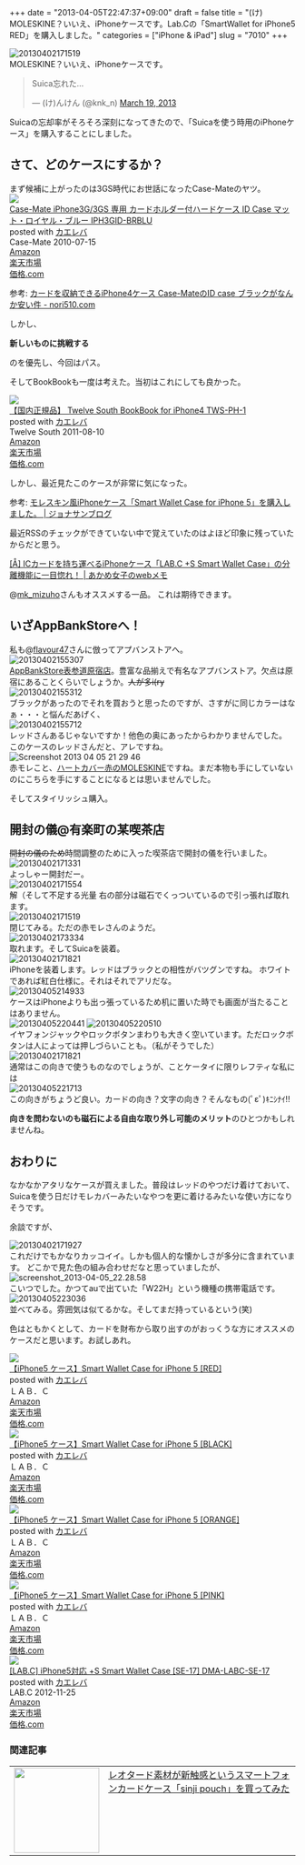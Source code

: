 +++
date = "2013-04-05T22:47:37+09:00"
draft = false
title = "(け) MOLESKINE？いいえ、iPhoneケースです。Lab.Cの「SmartWallet for iPhone5 RED」を購入しました。"
categories = ["iPhone &amp; iPad"]
slug = "7010"
+++

<div class="center"><img src="http://knk-n.com/wp-content/uploads/2013/04/20130402171519.jpg" alt="20130402171519" title="20130402171519.jpg" border="0" width="" height="" /></div>
MOLESKINE？いいえ、iPhoneケースです。

<blockquote class="twitter-tweet"><p>Suica忘れた…</p>&mdash; (け)んけん (@knk_n) <a href="https://twitter.com/knk_n/status/313870723129176065">March 19, 2013</a></blockquote>
Suicaの忘却率がそろそろ深刻になってきたので、「Suicaを使う時用のiPhoneケース」を購入することにしました。<!--more--><h2>さて、どのケースにするか？</h2>
まず候補に上がったのは3GS時代にお世話になったCase-Mateのヤツ。
<div class="kaerebalink-box"><div class="kaerebalink-image"><a href="http://www.amazon.co.jp/exec/obidos/ASIN/B002STWZU4/knkn-22/ref=nosim/" rel="nofollow" target="_blank"><img src="http://ecx.images-amazon.com/images/I/31hoWCI-jBL._SL160_.jpg" style="border: none;" /></a></div><div class="kaerebalink-info"><div class="kaerebalink-name"><a href="http://www.amazon.co.jp/exec/obidos/ASIN/B002STWZU4/knkn-22/ref=nosim/" rel="nofollow" target="_blank">Case-Mate iPhone3G/3GS 専用 カードホルダー付ハードケース ID Case マット・ロイヤル・ブルー IPH3GID-BRBLU</a><div class="kaerebalink-powered-date">posted with <a href="http://kaereba.com" target="_blank">カエレバ</a></div></div><div class="kaerebalink-detail"> Case-Mate 2010-07-15    </div><div class="kaerebalink-link1"><div class="shoplinkamazon"><a href="http://www.amazon.co.jp/gp/search?keywords=iPhone3G%2F3GS%20IPH3GID-BRBLU&__mk_ja_JP=%83J%83%5E%83J%83i&tag=knkn-22" rel="nofollow" target="_blank" title="アマゾン" >Amazon</a></div><div class="shoplinkrakuten"><a href="http://hb.afl.rakuten.co.jp/hgc/0f47b911.a5a30142.0f47b913.a1d66436/?pc=http%3A%2F%2Fsearch.rakuten.co.jp%2Fsearch%2Fmall%2FiPhone3G%252F3GS%2520IPH3GID-BRBLU%2F-%2Ff.1-p.1-s.1-sf.0-st.A-v.2%3Fx%3D0%26scid%3Daf_ich_link_urltxt%26m%3Dhttp%3A%2F%2Fm.rakuten.co.jp%2F" rel="nofollow" target="_blank" title="楽天市場" >楽天市場</a></div><div class="shoplinkkakakucom"><a href="http://kakaku.com/search_results/iPhone3G%2F3GS%20IPH3GID-BRBLU/" rel="nofollow" target="_blank" title="kakakucom" >価格.com</a></div></div></div></div>

<p>参考: <a  class="external" href="http://nori510.com/archives/4642" target="_blank">カードを収納できるiPhone4ケース Case-MateのID case ブラックがなんか安い件 - nori510.com</a></p>

しかし、

<strong>新しいものに挑戦する</strong>

のを優先し、今回はパス。


そしてBookBookも一度は考えた。当初はこれにしても良かった。

<div class="kaerebalink-box"><div class="kaerebalink-image"><a href="http://www.amazon.co.jp/exec/obidos/ASIN/B005FNB9AC/knkn-22/ref=nosim/" rel="nofollow" target="_blank"><img src="http://ecx.images-amazon.com/images/I/41Q-gg8HifL._SL160_.jpg" style="border: none;" /></a></div><div class="kaerebalink-info"><div class="kaerebalink-name"><a href="http://www.amazon.co.jp/exec/obidos/ASIN/B005FNB9AC/knkn-22/ref=nosim/" rel="nofollow" target="_blank">【国内正規品】 Twelve South BookBook for iPhone4 TWS-PH-1</a><div class="kaerebalink-powered-date">posted with <a href="http://kaereba.com" target="_blank">カエレバ</a></div></div><div class="kaerebalink-detail"> Twelve South 2011-08-10    </div><div class="kaerebalink-link1"><div class="shoplinkamazon"><a href="http://www.amazon.co.jp/gp/search?keywords=Twelve%20South%20BookBook%20for%20iPhone4%20TWS-PH-1&__mk_ja_JP=%83J%83%5E%83J%83i&tag=knkn-22" rel="nofollow" target="_blank" title="アマゾン" >Amazon</a></div><div class="shoplinkrakuten"><a href="http://hb.afl.rakuten.co.jp/hgc/0f47b911.a5a30142.0f47b913.a1d66436/?pc=http%3A%2F%2Fsearch.rakuten.co.jp%2Fsearch%2Fmall%2FTwelve%2520South%2520BookBook%2520for%2520iPhone4%2520TWS-PH-1%2F-%2Ff.1-p.1-s.1-sf.0-st.A-v.2%3Fx%3D0%26scid%3Daf_ich_link_urltxt%26m%3Dhttp%3A%2F%2Fm.rakuten.co.jp%2F" rel="nofollow" target="_blank" title="楽天市場" >楽天市場</a></div><div class="shoplinkkakakucom"><a href="http://kakaku.com/search_results/Twelve%20South%20BookBook%20for%20iPhone4%20TWS-PH-1/" rel="nofollow" target="_blank" title="kakakucom" >価格.com</a></div></div></div></div>

しかし、最近見たこのケースが非常に気になった。

<p>参考: <a  class="external" href="http://www.flavour47.com/iphone/post-4116" target="_blank">モレスキン風iPhoneケース「S​m​a​r​t​ ​W​a​l​l​e​t​ ​C​a​s​e​ ​f​o​r​ ​i​P​h​o​n​e​ ​5​」を購入しました。 | ジョナサンブログ</a></p>

最近RSSのチェックができていない中で覚えていたのはよほど印象に残っていたからだと思う。

<p><a  class="external" href="http://webmemo.biz/s-smart-wallet-case-iphone/" target="_blank">[Å] ICカードを持ち運べるiPhoneケース「LAB.C +S Smart Wallet Case」の分離機能に一目惚れ！ | あかめ女子のwebメモ</a></p>
@<a href="https://twitter.com/mk_mizuho" target="_blank">mk_mizuho</a>さんもオススメする一品。
これは期待できます。

<h2>いざAppBankStoreへ！</h2>
私も@<a href="https://twitter.com/flavour47" target="_blank">flavour47</a>さんに倣ってアプバンストアへ。


<div class="center"><img src="http://knk-n.com/wp-content/uploads/2013/04/20130402155307.jpg" alt="20130402155307" title="20130402155307.jpg" border="0" width="" height="" /></div><a class="external" href="http://www.appbank-store.com/store/campaign/campaign_0604.html" target="_blank">AppBankStore表参道原宿店</a>。豊富な品揃えで有名なアプバンストア。欠点は原宿にあることくらいでしょうか。<del>人が多i(ry</del>

<div class="center"><img src="http://knk-n.com/wp-content/uploads/2013/04/20130402155312.jpg" alt="20130402155312" title="20130402155312.jpg" border="0" width="" height="" /></div>
ブラックがあったのでそれを買おうと思ったのですが、さすがに同じカラーはなぁ・・・と悩んだあげく、

<div class="center"><img src="http://knk-n.com/wp-content/uploads/2013/04/20130402155712.jpg" alt="20130402155712" title="20130402155712.jpg" border="0" width="" height="" /></div>
レッドさんあるじゃないですか！他色の奥にあったからわかりませんでした。
このケースのレッドさんだと、アレですね。

<div class="center"><img src="http://knk-n.com/wp-content/uploads/2013/04/screenshot_2013-04-05_21.29.46.jpg" alt="Screenshot 2013 04 05 21 29 46" title="screenshot_2013-04-05_21.29.46.jpg" border="0" width="" height="" /></div>
赤モレこと、<a class="external" href="http://www.moleskine.co.jp/Online-Shop/hard-cover-red" target="_blank">ハートカバー赤のMOLESKINE</a>ですね。まだ本物も手にしていないのにこちらを手にすることになるとは思いませんでした。

そしてスタイリッシュ購入。

<h2>開封の儀@有楽町の某喫茶店</h2>
<del>開封の儀のため</del>時間調整のために入った喫茶店で開封の儀を行いました。
<div class="center"><img src="http://knk-n.com/wp-content/uploads/2013/04/20130402171331.jpg" alt="20130402171331" title="20130402171331.jpg" border="0" width="" height="" /></div>
よっしゃー開封だー。

<div class="center"><img src="http://knk-n.com/wp-content/uploads/2013/04/20130402171554.jpg" alt="20130402171554" title="20130402171554.jpg" border="0" width="" height="" /></div>
解（そして不足する光量
右の部分は磁石でくっついているので引っ張れば取れます。

<div class="center"><img src="http://knk-n.com/wp-content/uploads/2013/04/20130402171519.jpg" alt="20130402171519" title="20130402171519.jpg" border="0" width="" height="" /></div>
閉じてみる。ただの赤モレさんのようだ。

<div class="center"><img src="http://knk-n.com/wp-content/uploads/2013/04/20130402173334.jpg" alt="20130402173334" title="20130402173334.jpg" border="0" width="" height="" /></div>
取れます。そしてSuicaを装着。

<div class="center"><img src="http://knk-n.com/wp-content/uploads/2013/04/20130402171821.jpg" alt="20130402171821" title="20130402171821.jpg" border="0" width="" height="" /></div>
iPhoneを装着します。レッドはブラックとの相性がバツグンですね。
ホワイトであれば紅白仕様に。それはそれでアリだな。


<div class="center"><img src="http://knk-n.com/wp-content/uploads/2013/04/20130405214933.jpg" alt="20130405214933" title="20130405214933.jpg" border="0" width="" height="" /></div>ケースはiPhoneよりも出っ張っているため机に置いた時でも画面が当たることはありません。

<div class="center"><img src="http://knk-n.com/wp-content/uploads/2013/04/20130405220441.jpg" alt="20130405220441" title="20130405220441.jpg" border="0" width="" height="" />
<img src="http://knk-n.com/wp-content/uploads/2013/04/20130405220510.jpg" alt="20130405220510" title="20130405220510.jpg" border="0" width="" height="" /></div>
イヤフォンジャックやロックボタンまわりも大きく空いています。ただロックボタンは人によっては押しづらいことも。（私がそうでした）

<div class="center"><img src="http://knk-n.com/wp-content/uploads/2013/04/20130402171821.jpg" alt="20130402171821" title="20130402171821.jpg" border="0" width="" height="" /></div>
通常はこの向きで使うものなのでしょうが、ことケータイに限りレフティな私には

<div class="center"><img src="http://knk-n.com/wp-content/uploads/2013/04/20130405221713.jpg" alt="20130405221713" title="20130405221713.jpg" border="0" width="" height="" /></div>
この向きがちょうど良い。カードの向き？文字の向き？そんなもの(ﾟεﾟ)ｷﾆｼﾅｲ!!

<strong>向きを問わないのも磁石による自由な取り外し可能のメリット</strong>のひとつかもしれませんね。

<h2>おわりに</h2>
なかなかアタリなケースが買えました。普段はレッドのやつだけ着けておいて、Suicaを使う日だけモレカバーみたいなやつを更に着けるみたいな使い方になりそうです。

余談ですが、
<div class="center"><img src="http://knk-n.com/wp-content/uploads/2013/04/20130402171927.jpg" alt="20130402171927" title="20130402171927.jpg" border="0" width="" height="" /></div>
これだけでもかなりカッコイイ。しかも個人的な懐かしさが多分に含まれています。
どこかで見た色の組み合わせだなと思っていましたが、

<div class="center"><img src="http://knk-n.com/wp-content/uploads/2013/04/screenshot_2013-04-05_22.28.58.jpg" alt="screenshot_2013-04-05_22.28.58" title="screenshot_2013-04-05_22.28.58.jpg" border="0" width="" height="" /></div>
こいつでした。かつてauで出ていた「W22H」という機種の携帯電話です。


<div class="center"><img src="http://knk-n.com/wp-content/uploads/2013/04/20130405223036.jpg" alt="20130405223036" title="20130405223036.jpg" border="0" width="" height="" /></div>
並べてみる。雰囲気は似てるかな。そしてまだ持っているという(笑)

色はともかくとして、カードを財布から取り出すのがおっくうな方にオススメのケースだと思います。お試しあれ。

<div class="kaerebalink-box"><div class="kaerebalink-image"><a href="http://www.amazon.co.jp/exec/obidos/ASIN/B009YTE6A8/knkn-22/ref=nosim/" rel="nofollow" target="_blank"><img src="http://ecx.images-amazon.com/images/I/41CngEnNv8L._SL160_.jpg" style="border: none;" /></a></div><div class="kaerebalink-info"><div class="kaerebalink-name"><a href="http://www.amazon.co.jp/exec/obidos/ASIN/B009YTE6A8/knkn-22/ref=nosim/" rel="nofollow" target="_blank">【iPhone5 ケース】Smart Wallet Case for iPhone 5 [RED]</a><div class="kaerebalink-powered-date">posted with <a href="http://kaereba.com" target="_blank">カエレバ</a></div></div><div class="kaerebalink-detail"> ＬＡＢ．Ｃ     </div><div class="kaerebalink-link1"><div class="shoplinkamazon"><a href="http://www.amazon.co.jp/gp/search?keywords=Smart%20Wallet%20Case%20for%20iPhone%205&__mk_ja_JP=%83J%83%5E%83J%83i&tag=knkn-22" rel="nofollow" target="_blank" title="アマゾン" >Amazon</a></div><div class="shoplinkrakuten"><a href="http://hb.afl.rakuten.co.jp/hgc/0f47b911.a5a30142.0f47b913.a1d66436/?pc=http%3A%2F%2Fsearch.rakuten.co.jp%2Fsearch%2Fmall%2FSmart%2520Wallet%2520Case%2520for%2520iPhone%25205%2F-%2Ff.1-p.1-s.1-sf.0-st.A-v.2%3Fx%3D0%26scid%3Daf_ich_link_urltxt%26m%3Dhttp%3A%2F%2Fm.rakuten.co.jp%2F" rel="nofollow" target="_blank" title="楽天市場" >楽天市場</a></div><div class="shoplinkkakakucom"><a href="http://kakaku.com/search_results/Smart%20Wallet%20Case%20for%20iPhone%205/" rel="nofollow" target="_blank" title="kakakucom" >価格.com</a></div></div></div></div>

<div class="kaerebalink-box"><div class="kaerebalink-image"><a href="http://www.amazon.co.jp/exec/obidos/ASIN/B00A4ALQOA/knkn-22/ref=nosim/" rel="nofollow" target="_blank"><img src="http://ecx.images-amazon.com/images/I/4111vchBrsL._SL160_.jpg" style="border: none;" /></a></div><div class="kaerebalink-info"><div class="kaerebalink-name"><a href="http://www.amazon.co.jp/exec/obidos/ASIN/B00A4ALQOA/knkn-22/ref=nosim/" rel="nofollow" target="_blank">【iPhone5 ケース】Smart Wallet Case for iPhone 5 [BLACK]</a><div class="kaerebalink-powered-date">posted with <a href="http://kaereba.com" target="_blank">カエレバ</a></div></div><div class="kaerebalink-detail"> ＬＡＢ．Ｃ     </div><div class="kaerebalink-link1"><div class="shoplinkamazon"><a href="http://www.amazon.co.jp/gp/search?keywords=Smart%20Wallet%20Case%20for%20iPhone%205&__mk_ja_JP=%83J%83%5E%83J%83i&tag=knkn-22" rel="nofollow" target="_blank" title="アマゾン" >Amazon</a></div><div class="shoplinkrakuten"><a href="http://hb.afl.rakuten.co.jp/hgc/0f47b911.a5a30142.0f47b913.a1d66436/?pc=http%3A%2F%2Fsearch.rakuten.co.jp%2Fsearch%2Fmall%2FSmart%2520Wallet%2520Case%2520for%2520iPhone%25205%2F-%2Ff.1-p.1-s.1-sf.0-st.A-v.2%3Fx%3D0%26scid%3Daf_ich_link_urltxt%26m%3Dhttp%3A%2F%2Fm.rakuten.co.jp%2F" rel="nofollow" target="_blank" title="楽天市場" >楽天市場</a></div><div class="shoplinkkakakucom"><a href="http://kakaku.com/search_results/Smart%20Wallet%20Case%20for%20iPhone%205/" rel="nofollow" target="_blank" title="kakakucom" >価格.com</a></div></div></div></div>

<div class="kaerebalink-box"><div class="kaerebalink-image"><a href="http://www.amazon.co.jp/exec/obidos/ASIN/B00AQV33H0/knkn-22/ref=nosim/" rel="nofollow" target="_blank"><img src="http://ecx.images-amazon.com/images/I/412r8mozAIL._SL160_.jpg" style="border: none;" /></a></div><div class="kaerebalink-info"><div class="kaerebalink-name"><a href="http://www.amazon.co.jp/exec/obidos/ASIN/B00AQV33H0/knkn-22/ref=nosim/" rel="nofollow" target="_blank">【iPhone5 ケース】Smart Wallet Case for iPhone 5 [ORANGE]</a><div class="kaerebalink-powered-date">posted with <a href="http://kaereba.com" target="_blank">カエレバ</a></div></div><div class="kaerebalink-detail"> ＬＡＢ．Ｃ     </div><div class="kaerebalink-link1"><div class="shoplinkamazon"><a href="http://www.amazon.co.jp/gp/search?keywords=Smart%20Wallet%20Case%20for%20iPhone%205&__mk_ja_JP=%83J%83%5E%83J%83i&tag=knkn-22" rel="nofollow" target="_blank" title="アマゾン" >Amazon</a></div><div class="shoplinkrakuten"><a href="http://hb.afl.rakuten.co.jp/hgc/0f47b911.a5a30142.0f47b913.a1d66436/?pc=http%3A%2F%2Fsearch.rakuten.co.jp%2Fsearch%2Fmall%2FSmart%2520Wallet%2520Case%2520for%2520iPhone%25205%2F-%2Ff.1-p.1-s.1-sf.0-st.A-v.2%3Fx%3D0%26scid%3Daf_ich_link_urltxt%26m%3Dhttp%3A%2F%2Fm.rakuten.co.jp%2F" rel="nofollow" target="_blank" title="楽天市場" >楽天市場</a></div><div class="shoplinkkakakucom"><a href="http://kakaku.com/search_results/Smart%20Wallet%20Case%20for%20iPhone%205/" rel="nofollow" target="_blank" title="kakakucom" >価格.com</a></div></div></div></div>

<div class="kaerebalink-box"><div class="kaerebalink-image"><a href="http://www.amazon.co.jp/exec/obidos/ASIN/B00B2KQWKY/knkn-22/ref=nosim/" rel="nofollow" target="_blank"><img src="http://ecx.images-amazon.com/images/I/41P4kpiYI-L._SL160_.jpg" style="border: none;" /></a></div><div class="kaerebalink-info"><div class="kaerebalink-name"><a href="http://www.amazon.co.jp/exec/obidos/ASIN/B00B2KQWKY/knkn-22/ref=nosim/" rel="nofollow" target="_blank">【iPhone5 ケース】Smart Wallet Case for iPhone 5 [PINK]</a><div class="kaerebalink-powered-date">posted with <a href="http://kaereba.com" target="_blank">カエレバ</a></div></div><div class="kaerebalink-detail"> ＬＡＢ．Ｃ     </div><div class="kaerebalink-link1"><div class="shoplinkamazon"><a href="http://www.amazon.co.jp/gp/search?keywords=Smart%20Wallet%20Case%20for%20iPhone%205&__mk_ja_JP=%83J%83%5E%83J%83i&tag=knkn-22" rel="nofollow" target="_blank" title="アマゾン" >Amazon</a></div><div class="shoplinkrakuten"><a href="http://hb.afl.rakuten.co.jp/hgc/0f47b911.a5a30142.0f47b913.a1d66436/?pc=http%3A%2F%2Fsearch.rakuten.co.jp%2Fsearch%2Fmall%2FSmart%2520Wallet%2520Case%2520for%2520iPhone%25205%2F-%2Ff.1-p.1-s.1-sf.0-st.A-v.2%3Fx%3D0%26scid%3Daf_ich_link_urltxt%26m%3Dhttp%3A%2F%2Fm.rakuten.co.jp%2F" rel="nofollow" target="_blank" title="楽天市場" >楽天市場</a></div><div class="shoplinkkakakucom"><a href="http://kakaku.com/search_results/Smart%20Wallet%20Case%20for%20iPhone%205/" rel="nofollow" target="_blank" title="kakakucom" >価格.com</a></div></div></div></div>

<div class="kaerebalink-box"><div class="kaerebalink-image"><a href="http://www.amazon.co.jp/exec/obidos/ASIN/B009DB7F1O/knkn-22/ref=nosim/" rel="nofollow" target="_blank"><img src="http://ecx.images-amazon.com/images/I/41fVYSQ45mL._SL160_.jpg" style="border: none;" /></a></div><div class="kaerebalink-info"><div class="kaerebalink-name"><a href="http://www.amazon.co.jp/exec/obidos/ASIN/B009DB7F1O/knkn-22/ref=nosim/" rel="nofollow" target="_blank">[LAB.C] iPhone5対応 +S Smart Wallet Case [SE-17] DMA-LABC-SE-17</a><div class="kaerebalink-powered-date">posted with <a href="http://kaereba.com" target="_blank">カエレバ</a></div></div><div class="kaerebalink-detail"> LAB.C 2012-11-25    </div><div class="kaerebalink-link1"><div class="shoplinkamazon"><a href="http://www.amazon.co.jp/gp/search?keywords=S%20Smart%20Wallet%20Case&__mk_ja_JP=%83J%83%5E%83J%83i&tag=knkn-22" rel="nofollow" target="_blank" title="アマゾン" >Amazon</a></div><div class="shoplinkrakuten"><a href="http://hb.afl.rakuten.co.jp/hgc/0f47b911.a5a30142.0f47b913.a1d66436/?pc=http%3A%2F%2Fsearch.rakuten.co.jp%2Fsearch%2Fmall%2FS%2520Smart%2520Wallet%2520Case%2F-%2Ff.1-p.1-s.1-sf.0-st.A-v.2%3Fx%3D0%26scid%3Daf_ich_link_urltxt%26m%3Dhttp%3A%2F%2Fm.rakuten.co.jp%2F" rel="nofollow" target="_blank" title="楽天市場" >楽天市場</a></div><div class="shoplinkkakakucom"><a href="http://kakaku.com/search_results/S%20Smart%20Wallet%20Case/" rel="nofollow" target="_blank" title="kakakucom" >価格.com</a></div></div></div></div>

<h3>関連記事</h3>
<table width="100%"><td valign="top" width="150"><a href="http://knk-n.com/2011/12/20/sinjipouch/"><img border="0" src="http://img07.shop-pro.jp/PA01118/861/etc/Sinji-top.jpg?20111209181649" alt="" width="150" height="" /></a></td><td valign="top"><a href="http://knk-n.com/2011/12/20/sinjipouch/">レオタード素材が新触感というスマートフォンカードケース「sinji pouch」を買ってみた</a><script type="text/javascript">var url = "http://knk-n.com/2011/12/20/sinjipouch/";</script><script src="http://api.b.st-hatena.com/entry.count?url=http://knk-n.com/2011/12/20/sinjipouch/&callback=hatebTxt"></script>
</table>
